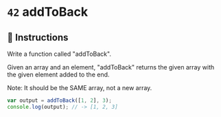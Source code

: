 # `42` addToBack

## 📝 Instructions

Write a function called "addToBack". 

Given an array and an element, "addToBack" returns the given array with the given element added to the end.

Note: It should be the SAME array, not a new array.

```Javascript
var output = addToBack([1, 2], 3);
console.log(output); // -> [1, 2, 3]
```